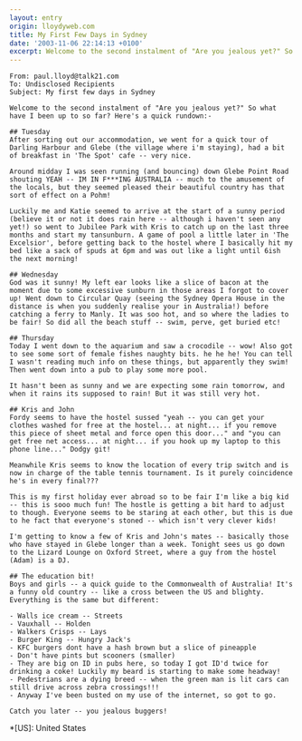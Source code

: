```yaml
---
layout: entry
origin: lloydyweb.com
title: My First Few Days in Sydney
date: '2003-11-06 22:14:13 +0100'
excerpt: Welcome to the second instalment of "Are you jealous yet?" So what have I been up to so far? Here's a quick rundown.
---
```

    From: paul.lloyd@talk21.com
    To: Undisclosed Recipients
    Subject: My first few days in Sydney

    Welcome to the second instalment of "Are you jealous yet?" So what have I been up to so far? Here's a quick rundown:-

    ## Tuesday
    After sorting out our accommodation, we went for a quick tour of Darling Harbour and Glebe (the village where i'm staying), had a bit of breakfast in 'The Spot' cafe -- very nice.

    Around midday I was seen running (and bouncing) down Glebe Point Road shouting YEAH -- IM IN F***ING AUSTRALIA -- much to the amusement of the locals, but they seemed pleased their beautiful country has that sort of effect on a Pohm!

    Luckily me and Katie seemed to arrive at the start of a sunny period (believe it or not it does rain here -- although i haven't seen any yet!) so went to Jubilee Park with Kris to catch up on the last three months and start my tansunburn. A game of pool a little later in 'The Excelsior', before getting back to the hostel where I basically hit my bed like a sack of spuds at 6pm and was out like a light until 6ish the next morning!

    ## Wednesday
    God was it sunny! My left ear looks like a slice of bacon at the moment due to some excessive sunburn in those areas I forgot to cover up! Went down to Circular Quay (seeing the Sydney Opera House in the distance is when you suddenly realise your in Australia!) before catching a ferry to Manly. It was soo hot, and so where the ladies to be fair! So did all the beach stuff -- swim, perve, get buried etc!

    ## Thursday
    Today I went down to the aquarium and saw a crocodile -- wow! Also got to see some sort of female fishes naughty bits. he he he! You can tell I wasn't reading much info on these things, but apparently they swim! Then went down into a pub to play some more pool.

    It hasn't been as sunny and we are expecting some rain tomorrow, and when it rains its supposed to rain! But it was still very hot.

    ## Kris and John
    Fordy seems to have the hostel sussed "yeah -- you can get your clothes washed for free at the hostel... at night... if you remove this piece of sheet metal and force open this door..." and "you can get free net access... at night... if you hook up my laptop to this phone line..." Dodgy git!

    Meanwhile Kris seems to know the location of every trip switch and is now in charge of the table tennis tournament. Is it purely coincidence he's in every final???

    This is my first holiday ever abroad so to be fair I'm like a big kid -- this is sooo much fun! The hostle is getting a bit hard to adjust to though. Everyone seems to be staring at each other, but this is due to he fact that everyone's stoned -- which isn't very clever kids!

    I'm getting to know a few of Kris and John's mates -- basically those who have stayed in Glebe longer than a week. Tonight sees us go down to the Lizard Lounge on Oxford Street, where a guy from the hostel (Adam) is a DJ.

    ## The education bit!
    Boys and girls -- a quick guide to the Commonwealth of Australia! It's a funny old country -- like a cross between the US and blighty. Everything is the same but different:

    - Walls ice cream -- Streets
    - Vauxhall -- Holden
    - Walkers Crisps -- Lays
    - Burger King -- Hungry Jack's
    - KFC burgers dont have a hash brown but a slice of pineapple
    - Don't have pints but scooners (smaller)
    - They are big on ID in pubs here, so today I got ID'd twice for drinking a coke! Luckily my beard is starting to make some headway!
    - Pedestrians are a dying breed -- when the green man is lit cars can still drive across zebra crossings!!!
    - Anyway I've been busted on my use of the internet, so got to go.

    Catch you later -- you jealous buggers!

*[US]: United States
